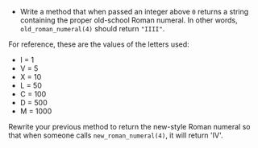 - Write a method that when passed an integer above `0` returns a string containing the proper old-school Roman numeral. In other words, `old_roman_numeral(4)` should return `"IIII"`.

For reference, these are the values of the letters used:
- I = 1
- V = 5
- X = 10
- L = 50
- C = 100
- D = 500
- M = 1000


Rewrite your previous method to return the new-style Roman numeral so that when someone calls `new_roman_numeral(4)`, it will return 'IV'.
